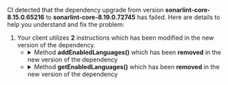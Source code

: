 CI detected that the dependency upgrade from version **sonarlint-core-8.15.0.65216** to **sonarlint-core-8.19.0.72745** has failed. Here are details to help you understand and fix the problem:
1. Your client utilizes **2** instructions which has been modified in the new version of the dependency.
   * <details>
        <summary>Method <b>addEnabledLanguages()</b> which has been <b>removed</b> in the new version of the dependency</summary>
            
        * <details>
          <summary>The failure is identified from the logs generated in the build process. </summary>
          
            *   >[[ERROR] /sorald/sorald/src/main/java/sorald/sonar/SonarLintEngine.java:[163,17] cannot find symbol](https://github.com/chains-project/breaking-good/actions/runs/8110103454/job/22166641300#step:4:1267)
            *   An error was detected in line 163 which is making use of an outdated API.
             ``` java
             163   addEnabledLanguages();
            ```

          </details>
            
     </details>
   * <details>
        <summary>Method <b>getEnabledLanguages()</b> which has been <b>removed</b> in the new version of the dependency</summary>
            
        * <details>
          <summary>The failure is identified from the logs generated in the build process. </summary>
          
            *   >[[ERROR] /sorald/sorald/src/main/java/sorald/sonar/SonarLintEngine.java:[163,17] cannot find symbol](https://github.com/chains-project/breaking-good/actions/runs/8110103454/job/22166641300#step:4:1267)
            *   An error was detected in line 163 which is making use of an outdated API.
             ``` java
             163   sorald.sonar.SonarLintEngine.globalConfig.getEnabledLanguages();
            ```

          </details>
            
     </details>


